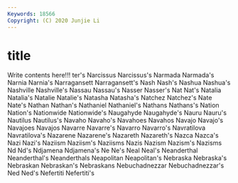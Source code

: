 ```yaml
---
Keywords: 18566
Copyright: (C) 2020 Junjie Li
---
```


# title

Write contents here!!!
ter's 
Narcissus 
Narcissus's 
Narmada
Narmada's 
Narnia 
Narnia's 
Narragansett 
Narragansett's 
Nash 
Nash's 
Nashua 
Nashua's 
Nashville
Nashville's 
Nassau 
Nassau's 
Nasser 
Nasser's 
Nat 
Nat's 
Natalia 
Natalia's 
Natalie
Natalie's 
Natasha 
Natasha's 
Natchez 
Natchez's 
Nate 
Nate's 
Nathan 
Nathan's 
Nathaniel
Nathaniel's 
Nathans 
Nathans's 
Nation 
Nation's 
Nationwide 
Nationwide's 
Naugahyde 
Naugahyde's 
Nauru
Nauru's 
Nautilus 
Nautilus's 
Navaho 
Navaho's 
Navahoes 
Navahos 
Navajo 
Navajo's 
Navajoes
Navajos 
Navarre 
Navarre's 
Navarro 
Navarro's 
Navratilova 
Navratilova's 
Nazarene 
Nazarene's 
Nazareth
Nazareth's 
Nazca 
Nazca's 
Nazi 
Nazi's 
Naziism 
Naziism's 
Naziisms 
Nazis 
Nazism
Nazism's 
Nazisms 
Nd 
Nd's 
Ndjamena 
Ndjamena's 
Ne 
Ne's 
Neal 
Neal's
Neanderthal 
Neanderthal's 
Neanderthals 
Neapolitan 
Neapolitan's 
Nebraska 
Nebraska's 
Nebraskan 
Nebraskan's 
Nebraskans
Nebuchadnezzar 
Nebuchadnezzar's 
Ned 
Ned's 
Nefertiti 
Nefertiti's 
